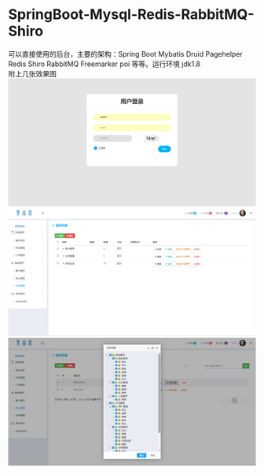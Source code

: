 # SpringBoot-Mysql-Redis-RabbitMQ-Shiro
可以直接使用的后台，主要的架构：Spring Boot  Mybatis Druid Pagehelper Redis Shiro RabbitMQ Freemarker poi 等等。运行环境 jdk1.8</br>
附上几张效果图
![image](img/1.png)
![image](img/2.png)
![image](img/3.png)
